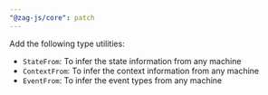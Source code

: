 ```yaml
---
"@zag-js/core": patch
---
```


Add the following type utilities:

- `StateFrom`: To infer the state information from any machine
- `ContextFrom`: To infer the context information from any machine
- `EventFrom`: To infer the event types from any machine
